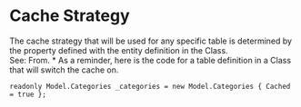 ﻿# Cache Strategy

The cache strategy that will be used for any specific table is determined by the property defined with the entity definition in the Class.  
See: From. * As a reminder, here is the code for a table definition in a Class that will switch the cache on. 
```csdiff 
readonly Model.Categories _categories = new Model.Categories { Cached = true }; 
```
